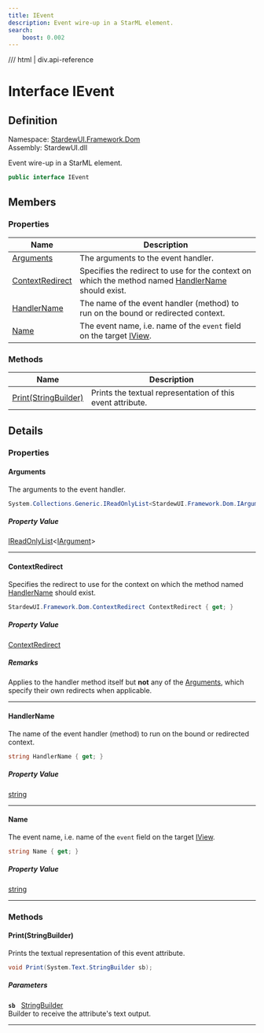```yaml
---
title: IEvent
description: Event wire-up in a StarML element.
search:
    boost: 0.002
---
```


<link rel="stylesheet" href="/StardewUI/stylesheets/reference.css" />

/// html | div.api-reference

# Interface IEvent

## Definition

<div class="api-definition" markdown>

Namespace: [StardewUI.Framework.Dom](index.md)  
Assembly: StardewUI.dll  

</div>

Event wire-up in a StarML element.

```cs
public interface IEvent
```

## Members

### Properties

 | Name | Description |
| --- | --- |
| [Arguments](#arguments) | The arguments to the event handler. | 
| [ContextRedirect](#contextredirect) | Specifies the redirect to use for the context on which the method named [HandlerName](ievent.md#handlername) should exist. | 
| [HandlerName](#handlername) | The name of the event handler (method) to run on the bound or redirected context. | 
| [Name](#name) | The event name, i.e. name of the `event` field on the target [IView](../../iview.md). | 

### Methods

 | Name | Description |
| --- | --- |
| [Print(StringBuilder)](#printstringbuilder) | Prints the textual representation of this event attribute. | 

## Details

### Properties

#### Arguments

The arguments to the event handler.

```cs
System.Collections.Generic.IReadOnlyList<StardewUI.Framework.Dom.IArgument> Arguments { get; }
```

##### Property Value

[IReadOnlyList](https://learn.microsoft.com/en-us/dotnet/api/system.collections.generic.ireadonlylist-1)<[IArgument](iargument.md)>

-----

#### ContextRedirect

Specifies the redirect to use for the context on which the method named [HandlerName](ievent.md#handlername) should exist.

```cs
StardewUI.Framework.Dom.ContextRedirect ContextRedirect { get; }
```

##### Property Value

[ContextRedirect](contextredirect.md)

##### Remarks

Applies to the handler method itself but **not** any of the [Arguments](ievent.md#arguments), which specify their own redirects when applicable.

-----

#### HandlerName

The name of the event handler (method) to run on the bound or redirected context.

```cs
string HandlerName { get; }
```

##### Property Value

[string](https://learn.microsoft.com/en-us/dotnet/api/system.string)

-----

#### Name

The event name, i.e. name of the `event` field on the target [IView](../../iview.md).

```cs
string Name { get; }
```

##### Property Value

[string](https://learn.microsoft.com/en-us/dotnet/api/system.string)

-----

### Methods

#### Print(StringBuilder)

Prints the textual representation of this event attribute.

```cs
void Print(System.Text.StringBuilder sb);
```

##### Parameters

**`sb`** &nbsp; [StringBuilder](https://learn.microsoft.com/en-us/dotnet/api/system.text.stringbuilder)  
Builder to receive the attribute's text output.

-----

